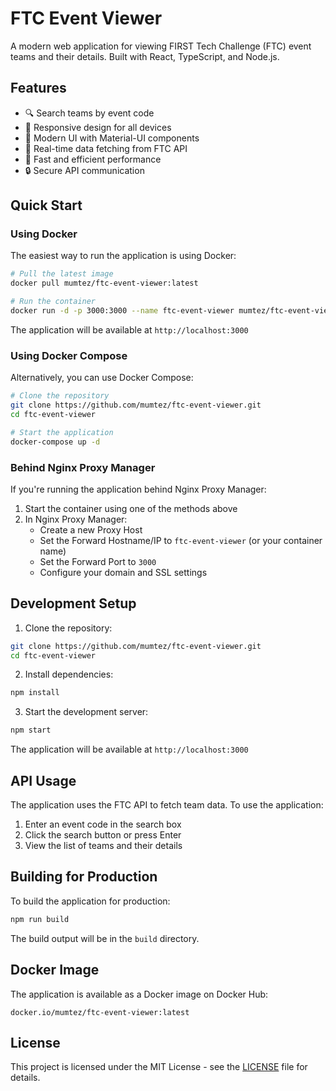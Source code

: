 # FTC Event Viewer

A modern web application for viewing FIRST Tech Challenge (FTC) event teams and their details. Built with React, TypeScript, and Node.js.

## Features

- 🔍 Search teams by event code
- 📱 Responsive design for all devices
- 🎨 Modern UI with Material-UI components
- 🔄 Real-time data fetching from FTC API
- 🚀 Fast and efficient performance
- 🔒 Secure API communication

## Quick Start

### Using Docker

The easiest way to run the application is using Docker:

```bash
# Pull the latest image
docker pull mumtez/ftc-event-viewer:latest

# Run the container
docker run -d -p 3000:3000 --name ftc-event-viewer mumtez/ftc-event-viewer:latest
```

The application will be available at `http://localhost:3000`

### Using Docker Compose

Alternatively, you can use Docker Compose:

```bash
# Clone the repository
git clone https://github.com/mumtez/ftc-event-viewer.git
cd ftc-event-viewer

# Start the application
docker-compose up -d
```

### Behind Nginx Proxy Manager

If you're running the application behind Nginx Proxy Manager:

1. Start the container using one of the methods above
2. In Nginx Proxy Manager:
   - Create a new Proxy Host
   - Set the Forward Hostname/IP to `ftc-event-viewer` (or your container name)
   - Set the Forward Port to `3000`
   - Configure your domain and SSL settings

## Development Setup

1. Clone the repository:
```bash
git clone https://github.com/mumtez/ftc-event-viewer.git
cd ftc-event-viewer
```

2. Install dependencies:
```bash
npm install
```

3. Start the development server:
```bash
npm start
```

The application will be available at `http://localhost:3000`

## API Usage

The application uses the FTC API to fetch team data. To use the application:

1. Enter an event code in the search box
2. Click the search button or press Enter
3. View the list of teams and their details

## Building for Production

To build the application for production:

```bash
npm run build
```

The build output will be in the `build` directory.

## Docker Image

The application is available as a Docker image on Docker Hub:
```
docker.io/mumtez/ftc-event-viewer:latest
```

## License

This project is licensed under the MIT License - see the [LICENSE](LICENSE) file for details.
